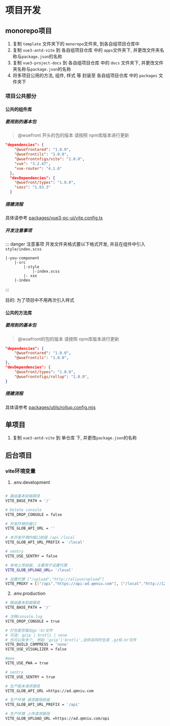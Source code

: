 # 项目开发

## monorepo项目
1. 复制 `template` 文件夹下的 `monorepo`文件夹, 到各自组项目仓库中
2. 复制 `vue3-antd-vite` 到 各自组项目仓库 中的 `apps`文件夹下, 并更改文件夹名称与`package.json`的名称
3. 复制 `vue3-project-docs` 到 各自组项目仓库 中的 `docs` 文件夹下, 并更改文件夹名称与`package.json`的名称
4. 将多项目公用的方法, 组件, 样式 等 封装至 各自组项目仓库 中的 `packages` 文件夹下

### 项目公共部分

#### 公共的组件库

##### 要用到的基本包
> @wuefront 开头的包的版本 请按照 npm库版本进行更新
```json
"dependencies": {
    "@wuefrontared": "1.0.0", 
    "@wuefrontils": "1.0.0",
    "@wuefrontnfigs/vite": "1.0.0",
    "vue": "3.2.47",
    "vue-router": "4.1.6"
  },
  "devDependencies": {
    "@wuefront/types": "1.0.0",
    "sass": "1.63.3"
  }
```

##### 搭建流程
具体请参考 [packages/vue3-pc-ui/vite.config.ts](packages/vue3-pc-ui/vite.config.ts)

##### 开发注意事项

::: danger 注意事项
开发文件夹格式要以下格式开发, 并且在组件中引入 `style/index.scss`
```
|-you-component
    |-src
        |-style
            |-index.scss
        |- xxx
    |-index
```
:::

目的: 为了项目中不用再次引入样式

#### 公共的方法库
##### 要用到的基本包
> @wuefront的包的版本 请按照 npm库版本进行更新
```json
"dependencies": {
    "@wuefrontared": "1.0.0",
    "@wuefrontils": "1.0.0",
},
"devDependencies": {
    "@wuefront/types": "1.0.0",
    "@wuefrontnfigs/rollup": "1.0.0",
}
```

##### 搭建流程
具体请参考 [packages/utils/rollup.config.mjs](packages/utils/rollup.config.mjs)

## 单项目
1. 复制 `vue3-antd-vite` 到 单仓库 下, 并更改`package.json`的名称

## 后台项目

### vite环境变量
1. .env.development
```bash

# 路由基本前缀路径
VITE_BASE_PATH = '/'

# Delete console
VITE_DROP_CONSOLE = false

# 开发环境的接口
VITE_GLOB_API_URL = ''

# 本开发环境的接口前缀 /api /local
VITE_GLOB_API_URL_PREFIX = '/local'

# sentry
VITE_USE_SENTRY = false

# 本地上传前缀, 主要用于设置代理
VITE_GLOB_UPLOAD_URL= '/local'

# 设置代理 ["/upload","http://aliyun/upload"]
VITE_PROXY = [["/api","https://api-ad.qmniu.com"], ["/local","http://127.0.0.1:8999/local"]]
```

2. .env.production

```bash
# 路由基本前缀路径
VITE_BASE_PATH = '/'

# 注释console.log
VITE_DROP_CONSOLE = true

# 打包是否输出gz｜br文件
# 可选: gzip | brotli | none
# 也可以有多个, 例如 ‘gzip’|'brotli',这样会同时生成 .gz和.br文件
VITE_BUILD_COMPRESS = 'none'
VITE_USE_VISUALIZER = false

#pwa
VITE_USE_PWA = true

# sentry
VITE_USE_SENTRY = true

# 生产版本请求路径
VITE_GLOB_API_URL =https://ad.qmniu.com

# 生产环境 请求路径前缀
VITE_GLOB_API_URL_PREFIX = '/api'

# 生产环境 上传请求路径
VITE_GLOB_UPLOAD_URL =https://ad.qmniu.com/api
```